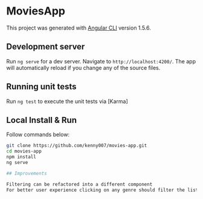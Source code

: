 # MoviesApp

This project was generated with [Angular CLI](https://github.com/angular/angular-cli) version 1.5.6.

## Development server

Run `ng serve` for a dev server. Navigate to `http://localhost:4200/`. The app will automatically reload if you change any of the source files.

## Running unit tests

Run `ng test` to execute the unit tests via [Karma]

## Local Install & Run

Follow commands below:

```sh
git clone https://github.com/kenny007/movies-app.git
cd movies-app
npm install
ng serve

## Improvements

Filtering can be refactored into a different component
For better user experience clicking on any genre should filter the list
